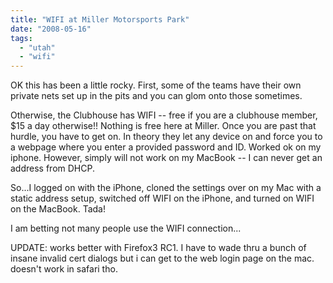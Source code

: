 ```yaml
---
title: "WIFI at Miller Motorsports Park"
date: "2008-05-16"
tags: 
  - "utah"
  - "wifi"
---
```


OK this has been a little rocky. First, some of the teams have their own private nets set up in the pits and you can glom onto those sometimes.

Otherwise, the Clubhouse has WIFI -- free if you are a clubhouse member, $15 a day otherwise!! Nothing is free here at Miller. Once you are past that hurdle, you have to get on. In theory they let any device on and force you to a webpage where you enter a provided password and ID. Worked ok on my iphone. However, simply will not work on my MacBook -- I can never get an address from DHCP.

So...I logged on with the iPhone, cloned the settings over on my Mac with a static address setup, switched off WIFI on the iPhone, and turned on WIFI on the MacBook. Tada!

I am betting not many people use the WIFI connection...

UPDATE: works better with Firefox3 RC1. I have to wade thru a bunch of insane invalid cert dialogs but i can get to the web login page on the mac. doesn't work in safari tho.
